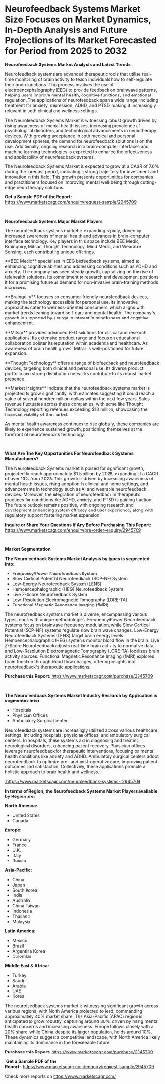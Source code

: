 <p><h1>Neurofeedback Systems Market Size Focuses on Market Dynamics, In-Depth Analysis and Future Projections of its Market Forecasted for Period from 2025 to 2032</h1></p><p><strong>Neurofeedback Systems Market Analysis and Latest Trends</strong></p>
<p><p>Neurofeedback systems are advanced therapeutic tools that utilize real-time monitoring of brain activity to teach individuals how to self-regulate their brain functions. This process involves the use of electroencephalography (EEG) to provide feedback on brainwave patterns, helping users improve mental health, cognitive functions, and emotional regulation. The applications of neurofeedback span a wide range, including treatment for anxiety, depression, ADHD, and PTSD, making it increasingly relevant in both clinical and wellness settings.</p><p>The Neurofeedback Systems Market is witnessing robust growth driven by rising awareness of mental health issues, increasing prevalence of psychological disorders, and technological advancements in neurotherapy devices. With growing acceptance in both medical and personal development spheres, the demand for neurofeedback solutions is on the rise. Additionally, ongoing research into brain-computer interfaces and machine learning technologies is expected to enhance the effectiveness and applicability of neurofeedback systems. </p><p>The Neurofeedback Systems Market is expected to grow at a CAGR of 7.6% during the forecast period, indicating a strong trajectory for investment and innovation in this field. This growth presents opportunities for companies and practitioners focused on improving mental well-being through cutting-edge neurotherapy solutions.</p></p>
<p><strong>Get a Sample PDF of the Report:&nbsp;</strong> <a href="https://www.marketscagr.com/enquiry/request-sample/2945709?utm_campaign=2476&utm_medium=2&utm_source=Github&utm_content=ia&utm_term=11032025&utm_id=neurofeedback-systems">https://www.marketscagr.com/enquiry/request-sample/2945709</a></p>
<p>&nbsp;</p>
<p><strong>Neurofeedback Systems Major Market Players</strong></p>
<p><p>The neurofeedback systems market is expanding rapidly, driven by increased awareness of mental health and advances in brain-computer interface technology. Key players in this space include BEE Medic, Brainquiry, Mitsar, Thought Technology, Mind Media, and Wearable Sensing, each contributing unique offerings.</p><p>**BEE Medic** specializes in EEG biofeedback systems, aimed at enhancing cognitive abilities and addressing conditions such as ADHD and anxiety. The company has seen steady growth, capitalizing on the rise of telehealth solutions. Its commitment to research and development positions it for a promising future as demand for non-invasive brain-training methods increases.</p><p>**Brainquiry** focuses on consumer-friendly neurofeedback devices, making the technology accessible for personal use. Its innovative approaches cater to wellness-oriented consumers, which aligns with market trends leaning toward self-care and mental health. The company's growth is supported by a surge in interest in mindfulness and cognitive enhancement.</p><p>**Mitsar** provides advanced EEG solutions for clinical and research applications. Its extensive product range and focus on educational collaboration bolster its reputation within academia and healthcare. As awareness of brain health grows, Mitsar is well-positioned for future expansion.</p><p>**Thought Technology** offers a range of biofeedback and neurofeedback devices, targeting both clinical and personal use. Its diverse product portfolio and strong distribution networks contribute to its robust market presence.</p><p>**Market Insights** indicate that the neurofeedback systems market is projected to grow significantly, with estimates suggesting it could reach a value of several hundred million dollars within the next few years. Sales revenue fluctuates across these companies, with some like Thought Technology reporting revenues exceeding $10 million, showcasing the financial viability of the market.</p><p>As mental health awareness continues to rise globally, these companies are likely to experience sustained growth, positioning themselves at the forefront of neurofeedback technology.</p></p>
<p>&nbsp;</p>
<p><strong>What Are The Key Opportunities For Neurofeedback Systems Manufacturers?</strong></p>
<p><p>The Neurofeedback Systems market is poised for significant growth, projected to reach approximately $1.5 billion by 2028, expanding at a CAGR of over 15% from 2023. This growth is driven by increasing awareness of mental health issues, rising adoption in clinical and home settings, and advancements in technology such as AI and wearable neurofeedback devices. Moreover, the integration of neurofeedback in therapeutic practices for conditions like ADHD, anxiety, and PTSD is gaining traction. The future outlook remains positive, with ongoing research and development enhancing system efficacy and user experience, along with regulatory support fostering market expansion.</p></p>
<p><strong>Inquire or Share Your Questions If Any Before Purchasing This Report:</strong> <a href="https://www.marketscagr.com/enquiry/pre-order-enquiry/2945709?utm_campaign=2476&utm_medium=2&utm_source=Github&utm_content=ia&utm_term=11032025&utm_id=neurofeedback-systems">https://www.marketscagr.com/enquiry/pre-order-enquiry/2945709</a></p>
<p>&nbsp;</p>
<p><strong>Market Segmentation</strong></p>
<p><strong>The Neurofeedback Systems Market Analysis by types is segmented into:</strong></p>
<p><ul><li>Frequency/Power Neurofeedback System</li><li>Slow Cortical Potential Neurofeedback (SCP-NF) System</li><li>Low-Energy Neurofeedback System (LENS)</li><li>Hemoencephalographic (HEG) Neurofeedback System</li><li>Live Z-Score Neurofeedback System</li><li>Low-Resolution Electromagnetic Tomography (LORE-TA)</li><li>Functional Magnetic Resonance Imaging (fMRI)</li></ul></p>
<p><p>The neurofeedback systems market is diverse, encompassing various types, each with unique methodologies. Frequency/Power Neurofeedback systems focus on brainwave frequency modulation, while Slow Cortical Potential (SCP-NF) systems regulate slow brain wave changes. Low-Energy Neurofeedback Systems (LENS) target brain energy levels. Hemoencephalographic (HEG) systems monitor blood flow in the brain. Live Z-Score Neurofeedback adjusts real-time brain activity to normative data, and Low-Resolution Electromagnetic Tomography (LORE-TA) localizes brain activity sources. Functional Magnetic Resonance Imaging (fMRI) explores brain function through blood flow changes, offering insights into neurofeedback's therapeutic applications.</p></p>
<p><strong>Purchase this Report:&nbsp;</strong><a href="https://www.marketscagr.com/purchase/2945709?utm_campaign=2476&utm_medium=2&utm_source=Github&utm_content=ia&utm_term=11032025&utm_id=neurofeedback-systems">https://www.marketscagr.com/purchase/2945709</a></p>
<p>&nbsp;</p>
<p><strong>The Neurofeedback Systems Market Industry Research by Application is segmented into:</strong></p>
<p><ul><li>Hospitals</li><li>Physician Offices</li><li>Ambulatory Surgical center</li></ul></p>
<p><p>Neurofeedback systems are increasingly utilized across various healthcare settings, including hospitals, physician offices, and ambulatory surgical centers. In hospitals, these systems aid in diagnosing and treating neurological disorders, enhancing patient recovery. Physician offices leverage neurofeedback for therapeutic interventions, focusing on mental health conditions like anxiety and ADHD. Ambulatory surgical centers adopt neurofeedback to optimize pre- and post-operative care, improving patient outcomes and satisfaction. Collectively, these applications promote a holistic approach to brain health and wellness.</p></p>
<p><a href="https://www.marketscagr.com/neurofeedback-systems-r2945709?utm_campaign=2476&utm_medium=2&utm_source=Github&utm_content=ia&utm_term=11032025&utm_id=neurofeedback-systems">&nbsp;https://www.marketscagr.com/neurofeedback-systems-r2945709</a></p>
<p><strong>In terms of Region, the Neurofeedback Systems Market Players available by Region are:</strong></p>
<p>
    <p> <strong> North America: </strong>
        <ul>
            <li>United States</li>
            <li>Canada</li>
        </ul>
        </p> 
    <p> <strong> Europe: </strong>
        <ul>
            <li>Germany</li>
            <li>France</li>
            <li>U.K.</li>
            <li>Italy</li>
            <li>Russia</li>
        </ul>
        </p> 
    <p> <strong> Asia-Pacific: </strong>
        <ul>
            <li>China</li>
            <li>Japan</li>
            <li>South Korea</li>
            <li>India</li>
            <li>Australia</li>
            <li>China Taiwan</li>
            <li>Indonesia</li>
            <li>Thailand</li>
            <li>Malaysia</li>
        </ul>
        </p> 
    <p> <strong> Latin America: </strong>
        <ul>
            <li>Mexico</li>
            <li>Brazil</li>
            <li>Argentina Korea</li>
            <li>Colombia</li>
        </ul>
        </p> 
    <p> <strong> Middle East & Africa: </strong>
        <ul>
            <li>Turkey</li>
            <li>Saudi</li>
            <li>Arabia</li>
            <li>UAE</li>
            <li>Korea</li>
        </ul>
    </p>
    </p>
<p><p>The neurofeedback systems market is witnessing significant growth across various regions, with North America projected to lead, commanding approximately 40% market share. The Asia-Pacific (APAC) region is anticipated to grow robustly, capturing around 30%, driven by rising mental health concerns and increasing awareness. Europe follows closely with a 20% share, while China, despite its larger population, holds around 10%. These dynamics suggest a competitive landscape, with North America likely maintaining its dominance in the foreseeable future.</p></p>
<p><strong>Purchase this Report: </strong><a href="https://www.marketscagr.com/purchase/2945709?utm_campaign=2476&utm_medium=2&utm_source=Github&utm_content=ia&utm_term=11032025&utm_id=neurofeedback-systems">https://www.marketscagr.com/purchase/2945709</a></p>
<p>&nbsp;<strong>Get a Sample PDF of the Report:&nbsp;&nbsp;</strong><a href="https://www.marketscagr.com/enquiry/request-sample/2945709?utm_campaign=2476&utm_medium=2&utm_source=Github&utm_content=ia&utm_term=11032025&utm_id=neurofeedback-systems">https://www.marketscagr.com/enquiry/request-sample/2945709</a></p>
<p><strong></strong></p>
<p>Check more reports on <a href="https://www.marketscagr.com/?utm_campaign=2476&utm_medium=2&utm_source=Github&utm_content=ia&utm_term=11032025&utm_id=neurofeedback-systems">https://www.marketscagr.com/</a></p>